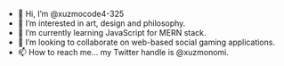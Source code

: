 - 👋 Hi, I’m @xuzmocode4-325
- 👀 I’m interested in art, design and philosophy. 
- 🌱 I’m currently learning JavaScript for MERN stack.
- 💞️ I’m looking to collaborate on web-based social gaming applications.
- 📫 How to reach me... my Twitter handle is @xuzmonomi.

<!---
xuzmocode4-325/xuzmocode4-325 is a ✨ special ✨ repository because its `README.md` (this file) appears on your GitHub profile.
You can click the Preview link to take a look at your changes.
--->
